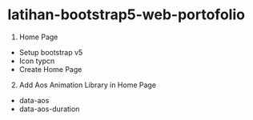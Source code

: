 # latihan-bootstrap5-web-portofolio

1. Home Page
- Setup bootstrap v5
- Icon typcn
- Create Home Page

2. Add Aos Animation Library in Home Page
- data-aos
- data-aos-duration
